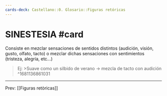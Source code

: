 ```yaml
---
cards-deck: Castellano::0. Glosario::Figuras retóricas
---
```


# SINESTESIA #card
Consiste en mezclar sensaciones de sentidos distintos (audición, visión, gusto, olfato, tacto) o mezclar dichas sensaciones con sentimientos  (tristeza, alegría, etc...)  

>Ej:
	>Suave como un silbido de verano → mezcla de tacto con audición
^1681136861031

___
Prev: [[Figuras retòricas]]
